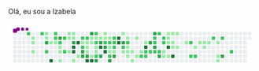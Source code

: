 Olá, eu sou a Izabela


<svg viewBox="-16 -32 880 192" width="880" height="192" xmlns="http://www.w3.org/2000/svg"><style>@keyframes c0{51.54%{fill:var(--c2)}51.56%,to{fill:var(--ce)}}@keyframes c1{1.09%{fill:var(--c1)}1.11%,to{fill:var(--ce)}}@keyframes c2{1.27%{fill:var(--c1)}1.29%,to{fill:var(--ce)}}@keyframes c3{1.64%{fill:var(--c1)}1.66%,to{fill:var(--ce)}}@keyframes c4{51%{fill:var(--c2)}51.02%,to{fill:var(--ce)}}@keyframes c5{7.67%{fill:var(--c1)}7.69%,to{fill:var(--ce)}}@keyframes c6{7.85%{fill:var(--c1)}7.87%,to{fill:var(--ce)}}@keyframes c7{80.06%{fill:var(--c3)}80.08%,to{fill:var(--ce)}}@keyframes c8{50.08%{fill:var(--c2)}50.1%,to{fill:var(--ce)}}@keyframes c9{2.73%{fill:var(--c1)}2.75%,to{fill:var(--ce)}}@keyframes ca{97.06%{fill:var(--c4)}97.08%,to{fill:var(--ce)}}@keyframes cb{48.62%{fill:var(--c2)}48.64%,to{fill:var(--ce)}}@keyframes cc{48.8%{fill:var(--c2)}48.82%,to{fill:var(--ce)}}@keyframes cd{2.92%{fill:var(--c1)}2.94%,to{fill:var(--ce)}}@keyframes ce{79.33%{fill:var(--c3)}79.35%,to{fill:var(--ce)}}@keyframes cf{49.17%{fill:var(--c2)}49.19%,to{fill:var(--ce)}}@keyframes cg{3.28%{fill:var(--c1)}3.3%,to{fill:var(--ce)}}@keyframes ch{3.46%{fill:var(--c1)}3.48%,to{fill:var(--ce)}}@keyframes ci{3.83%{fill:var(--c1)}3.85%,to{fill:var(--ce)}}@keyframes cj{48.07%{fill:var(--c2)}48.09%,to{fill:var(--ce)}}@keyframes ck{47.52%{fill:var(--c2)}47.54%,to{fill:var(--ce)}}@keyframes cl{6.39%{fill:var(--c1)}6.41%,to{fill:var(--ce)}}@keyframes cm{5.84%{fill:var(--c1)}5.86%,to{fill:var(--ce)}}@keyframes cn{5.29%{fill:var(--c1)}5.31%,to{fill:var(--ce)}}@keyframes co{6.21%{fill:var(--c1)}6.23%,to{fill:var(--ce)}}@keyframes cp{6.02%{fill:var(--c1)}6.04%,to{fill:var(--ce)}}@keyframes cq{78.6%{fill:var(--c3)}78.62%,to{fill:var(--ce)}}@keyframes cr{94.87%{fill:var(--c4)}94.89%,to{fill:var(--ce)}}@keyframes cs{94.69%{fill:var(--c4)}94.71%,to{fill:var(--ce)}}@keyframes ct{4.38%{fill:var(--c1)}4.4%,to{fill:var(--ce)}}@keyframes cu{95.24%{fill:var(--c4)}95.26%,to{fill:var(--ce)}}@keyframes cv{4.74%{fill:var(--c1)}4.76%,to{fill:var(--ce)}}@keyframes cw{42.59%{fill:var(--c2)}42.61%,to{fill:var(--ce)}}@keyframes cx{42.4%{fill:var(--c1)}42.42%,to{fill:var(--ce)}}@keyframes cy{46.24%{fill:var(--c2)}46.26%,to{fill:var(--ce)}}@keyframes cz{82.62%{fill:var(--c3)}82.64%,to{fill:var(--ce)}}@keyframes c10{82.07%{fill:var(--c3)}82.09%,to{fill:var(--ce)}}@keyframes c11{42.77%{fill:var(--c2)}42.79%,to{fill:var(--ce)}}@keyframes c12{31.25%{fill:var(--c1)}31.27%,to{fill:var(--ce)}}@keyframes c13{31.43%{fill:var(--c1)}31.45%,to{fill:var(--ce)}}@keyframes c14{32.35%{fill:var(--c1)}32.37%,to{fill:var(--ce)}}@keyframes c15{82.26%{fill:var(--c3)}82.28%,to{fill:var(--ce)}}@keyframes c16{93.77%{fill:var(--c4)}93.79%,to{fill:var(--ce)}}@keyframes c17{77.5%{fill:var(--c3)}77.52%,to{fill:var(--ce)}}@keyframes c18{30.89%{fill:var(--c1)}30.91%,to{fill:var(--ce)}}@keyframes c19{31.07%{fill:var(--c1)}31.09%,to{fill:var(--ce)}}@keyframes c1a{41.12%{fill:var(--c1)}41.14%,to{fill:var(--ce)}}@keyframes c1b{93.59%{fill:var(--c4)}93.61%,to{fill:var(--ce)}}@keyframes c1c{43.32%{fill:var(--c2)}43.34%,to{fill:var(--ce)}}@keyframes c1d{30.7%{fill:var(--c1)}30.72%,to{fill:var(--ce)}}@keyframes c1e{45.51%{fill:var(--c2)}45.53%,to{fill:var(--ce)}}@keyframes c1f{31.8%{fill:var(--c1)}31.82%,to{fill:var(--ce)}}@keyframes c1g{31.98%{fill:var(--c1)}32%,to{fill:var(--ce)}}@keyframes c1h{41.31%{fill:var(--c2)}41.33%,to{fill:var(--ce)}}@keyframes c1i{83.9%{fill:var(--c3)}83.92%,to{fill:var(--ce)}}@keyframes c1j{30.52%{fill:var(--c1)}30.54%,to{fill:var(--ce)}}@keyframes c1k{76.77%{fill:var(--c3)}76.79%,to{fill:var(--ce)}}@keyframes c1l{86.1%{fill:var(--c4)}86.12%,to{fill:var(--ce)}}@keyframes c1m{83.54%{fill:var(--c3)}83.56%,to{fill:var(--ce)}}@keyframes c1n{10.78%{fill:var(--c1)}10.8%,to{fill:var(--ce)}}@keyframes c1o{10.96%{fill:var(--c1)}10.98%,to{fill:var(--ce)}}@keyframes c1p{44.05%{fill:var(--c2)}44.07%,to{fill:var(--ce)}}@keyframes c1q{76.41%{fill:var(--c3)}76.43%,to{fill:var(--ce)}}@keyframes c1r{85.73%{fill:var(--c4)}85.75%,to{fill:var(--ce)}}@keyframes c1s{11.14%{fill:var(--c1)}11.16%,to{fill:var(--ce)}}@keyframes c1t{44.23%{fill:var(--c2)}44.25%,to{fill:var(--ce)}}@keyframes c1u{36.74%{fill:var(--c1)}36.76%,to{fill:var(--ce)}}@keyframes c1v{36.55%{fill:var(--c1)}36.57%,to{fill:var(--ce)}}@keyframes c1w{56.11%{fill:var(--c2)}56.13%,to{fill:var(--ce)}}@keyframes c1x{85.18%{fill:var(--c3)}85.2%,to{fill:var(--ce)}}@keyframes c1y{44.6%{fill:var(--c2)}44.62%,to{fill:var(--ce)}}@keyframes c1z{44.41%{fill:var(--c2)}44.43%,to{fill:var(--ce)}}@keyframes c20{36.92%{fill:var(--c2)}36.94%,to{fill:var(--ce)}}@keyframes c21{36.37%{fill:var(--c1)}36.39%,to{fill:var(--ce)}}@keyframes c22{84.82%{fill:var(--c3)}84.84%,to{fill:var(--ce)}}@keyframes c23{87.19%{fill:var(--c4)}87.21%,to{fill:var(--ce)}}@keyframes c24{87.01%{fill:var(--c4)}87.03%,to{fill:var(--ce)}}@keyframes c25{11.87%{fill:var(--c1)}11.89%,to{fill:var(--ce)}}@keyframes c26{75.49%{fill:var(--c3)}75.51%,to{fill:var(--ce)}}@keyframes c27{58.13%{fill:var(--c2)}58.15%,to{fill:var(--ce)}}@keyframes c28{15.89%{fill:var(--c1)}15.91%,to{fill:var(--ce)}}@keyframes c29{12.24%{fill:var(--c1)}12.26%,to{fill:var(--ce)}}@keyframes c2a{58.49%{fill:var(--c2)}58.51%,to{fill:var(--ce)}}@keyframes c2b{14.43%{fill:var(--c1)}14.45%,to{fill:var(--ce)}}@keyframes c2c{14.25%{fill:var(--c1)}14.27%,to{fill:var(--ce)}}@keyframes c2d{15.53%{fill:var(--c1)}15.55%,to{fill:var(--ce)}}@keyframes c2e{14.07%{fill:var(--c1)}14.09%,to{fill:var(--ce)}}@keyframes c2f{16.63%{fill:var(--c1)}16.65%,to{fill:var(--ce)}}@keyframes c2g{12.6%{fill:var(--c1)}12.62%,to{fill:var(--ce)}}@keyframes c2h{15.16%{fill:var(--c1)}15.18%,to{fill:var(--ce)}}@keyframes c2i{13.7%{fill:var(--c1)}13.72%,to{fill:var(--ce)}}@keyframes c2j{63.24%{fill:var(--c2)}63.26%,to{fill:var(--ce)}}@keyframes c2k{13.15%{fill:var(--c1)}13.17%,to{fill:var(--ce)}}@keyframes c2l{88.66%{fill:var(--c4)}88.68%,to{fill:var(--ce)}}@keyframes c2m{59.59%{fill:var(--c2)}59.61%,to{fill:var(--ce)}}@keyframes c2n{63.06%{fill:var(--c2)}63.08%,to{fill:var(--ce)}}@keyframes c2o{73.3%{fill:var(--c3)}73.32%,to{fill:var(--ce)}}@keyframes c2p{59.77%{fill:var(--c2)}59.79%,to{fill:var(--ce)}}@keyframes c2q{73.85%{fill:var(--c3)}73.87%,to{fill:var(--ce)}}@keyframes c2r{61.6%{fill:var(--c2)}61.62%,to{fill:var(--ce)}}@keyframes c2s{61.78%{fill:var(--c2)}61.8%,to{fill:var(--ce)}}@keyframes c2t{72.93%{fill:var(--c3)}72.95%,to{fill:var(--ce)}}@keyframes c2u{59.95%{fill:var(--c2)}59.97%,to{fill:var(--ce)}}@keyframes c2v{61.23%{fill:var(--c2)}61.25%,to{fill:var(--ce)}}@keyframes c2w{60.14%{fill:var(--c2)}60.16%,to{fill:var(--ce)}}@keyframes c2x{72.38%{fill:var(--c3)}72.4%,to{fill:var(--ce)}}@keyframes c2y{60.87%{fill:var(--c2)}60.89%,to{fill:var(--ce)}}@keyframes c2z{60.68%{fill:var(--c2)}60.7%,to{fill:var(--ce)}}@keyframes c30{18.64%{fill:var(--c1)}18.66%,to{fill:var(--ce)}}@keyframes c31{18.09%{fill:var(--c1)}18.11%,to{fill:var(--ce)}}@keyframes c32{20.65%{fill:var(--c1)}20.67%,to{fill:var(--ce)}}@keyframes c33{20.47%{fill:var(--c1)}20.49%,to{fill:var(--ce)}}@keyframes c34{20.28%{fill:var(--c1)}20.3%,to{fill:var(--ce)}}@keyframes c35{89.57%{fill:var(--c4)}89.59%,to{fill:var(--ce)}}@keyframes c36{18.27%{fill:var(--c1)}18.29%,to{fill:var(--ce)}}@keyframes c37{20.83%{fill:var(--c1)}20.85%,to{fill:var(--ce)}}@keyframes c38{20.1%{fill:var(--c1)}20.12%,to{fill:var(--ce)}}@keyframes c39{19.55%{fill:var(--c1)}19.57%,to{fill:var(--ce)}}@keyframes c3a{90.12%{fill:var(--c4)}90.14%,to{fill:var(--ce)}}@keyframes c3b{21.01%{fill:var(--c1)}21.03%,to{fill:var(--ce)}}@keyframes c3c{19.73%{fill:var(--c1)}19.75%,to{fill:var(--ce)}}@keyframes c3d{21.75%{fill:var(--c1)}21.77%,to{fill:var(--ce)}}@keyframes c3e{66.53%{fill:var(--c2)}66.55%,to{fill:var(--ce)}}@keyframes c3f{65.62%{fill:var(--c2)}65.64%,to{fill:var(--ce)}}@keyframes c3g{22.29%{fill:var(--c1)}22.31%,to{fill:var(--ce)}}@keyframes c3h{65.8%{fill:var(--c2)}65.82%,to{fill:var(--ce)}}@keyframes c3i{25.58%{fill:var(--c1)}25.6%,to{fill:var(--ce)}}@keyframes c3j{22.84%{fill:var(--c1)}22.86%,to{fill:var(--ce)}}@keyframes c3k{22.66%{fill:var(--c1)}22.68%,to{fill:var(--ce)}}@keyframes c3l{23.02%{fill:var(--c1)}23.04%,to{fill:var(--ce)}}@keyframes c3m{67.63%{fill:var(--c2)}67.65%,to{fill:var(--ce)}}@keyframes c3n{23.39%{fill:var(--c1)}23.41%,to{fill:var(--ce)}}@keyframes c3o{23.94%{fill:var(--c1)}23.96%,to{fill:var(--ce)}}@keyframes c3p{24.12%{fill:var(--c1)}24.14%,to{fill:var(--ce)}}@keyframes c3q{68%{fill:var(--c2)}68.02%,to{fill:var(--ce)}}@keyframes c3r{69.46%{fill:var(--c3)}69.48%,to{fill:var(--ce)}}@keyframes c3s{68.91%{fill:var(--c2)}68.93%,to{fill:var(--ce)}}@keyframes u0{1.09%{transform:scale(0,1)}1.11%,1.27%{transform:scale(.02,1)}1.29%,1.64%{transform:scale(.03,1)}1.66%,2.73%{transform:scale(.05,1)}2.75%,2.92%{transform:scale(.06,1)}2.94%,3.28%{transform:scale(.08,1)}3.3%,3.46%{transform:scale(.09,1)}3.48%,3.83%{transform:scale(.11,1)}3.85%,4.38%{transform:scale(.13,1)}4.4%,4.74%{transform:scale(.14,1)}4.76%,5.29%{transform:scale(.16,1)}5.31%,5.84%{transform:scale(.17,1)}5.86%,6.02%{transform:scale(.19,1)}6.04%,6.21%{transform:scale(.2,1)}6.23%,6.39%{transform:scale(.22,1)}6.41%,7.67%{transform:scale(.23,1)}7.69%,7.85%{transform:scale(.25,1)}10.78%,7.87%{transform:scale(.27,1)}10.8%,10.96%{transform:scale(.28,1)}10.98%,11.14%{transform:scale(.3,1)}11.16%,11.87%{transform:scale(.31,1)}11.89%,12.24%{transform:scale(.33,1)}12.26%,12.6%{transform:scale(.34,1)}12.62%,13.15%{transform:scale(.36,1)}13.17%,13.7%{transform:scale(.38,1)}13.72%,14.07%{transform:scale(.39,1)}14.09%,14.25%{transform:scale(.41,1)}14.27%,14.43%{transform:scale(.42,1)}14.45%,15.16%{transform:scale(.44,1)}15.18%,15.53%{transform:scale(.45,1)}15.55%,15.89%{transform:scale(.47,1)}15.91%,16.63%{transform:scale(.48,1)}16.65%,18.09%{transform:scale(.5,1)}18.11%,18.27%{transform:scale(.52,1)}18.29%,18.64%{transform:scale(.53,1)}18.66%,19.55%{transform:scale(.55,1)}19.57%,19.73%{transform:scale(.56,1)}19.75%,20.1%{transform:scale(.58,1)}20.12%,20.28%{transform:scale(.59,1)}20.3%,20.47%{transform:scale(.61,1)}20.49%,20.65%{transform:scale(.63,1)}20.67%,20.83%{transform:scale(.64,1)}20.85%,21.01%{transform:scale(.66,1)}21.03%,21.75%{transform:scale(.67,1)}21.77%,22.29%{transform:scale(.69,1)}22.31%,22.66%{transform:scale(.7,1)}22.68%,22.84%{transform:scale(.72,1)}22.86%,23.02%{transform:scale(.73,1)}23.04%,23.39%{transform:scale(.75,1)}23.41%,23.94%{transform:scale(.77,1)}23.96%,24.12%{transform:scale(.78,1)}24.14%,25.58%{transform:scale(.8,1)}25.6%,30.52%{transform:scale(.81,1)}30.54%,30.7%{transform:scale(.83,1)}30.72%,30.89%{transform:scale(.84,1)}30.91%,31.07%{transform:scale(.86,1)}31.09%,31.25%{transform:scale(.88,1)}31.27%,31.43%{transform:scale(.89,1)}31.45%,31.8%{transform:scale(.91,1)}31.82%,31.98%{transform:scale(.92,1)}32%,32.35%{transform:scale(.94,1)}32.37%,36.37%{transform:scale(.95,1)}36.39%,36.55%{transform:scale(.97,1)}36.57%,36.74%{transform:scale(.98,1)}36.76%,to{transform:scale(1,1)}}@keyframes u1{36.92%{transform:scale(0,1)}36.94%,to{transform:scale(1,1)}}@keyframes u2{41.12%{transform:scale(0,1)}41.14%,to{transform:scale(1,1)}}@keyframes u3{41.31%{transform:scale(0,1)}41.33%,to{transform:scale(1,1)}}@keyframes u4{42.4%{transform:scale(0,1)}42.42%,to{transform:scale(1,1)}}@keyframes u5{42.59%{transform:scale(0,1)}42.61%,42.77%{transform:scale(.03,1)}42.79%,43.32%{transform:scale(.05,1)}43.34%,44.05%{transform:scale(.08,1)}44.07%,44.23%{transform:scale(.11,1)}44.25%,44.41%{transform:scale(.14,1)}44.43%,44.6%{transform:scale(.16,1)}44.62%,45.51%{transform:scale(.19,1)}45.53%,46.24%{transform:scale(.22,1)}46.26%,47.52%{transform:scale(.24,1)}47.54%,48.07%{transform:scale(.27,1)}48.09%,48.62%{transform:scale(.3,1)}48.64%,48.8%{transform:scale(.32,1)}48.82%,49.17%{transform:scale(.35,1)}49.19%,50.08%{transform:scale(.38,1)}50.1%,51%{transform:scale(.41,1)}51.02%,51.54%{transform:scale(.43,1)}51.56%,56.11%{transform:scale(.46,1)}56.13%,58.13%{transform:scale(.49,1)}58.15%,58.49%{transform:scale(.51,1)}58.51%,59.59%{transform:scale(.54,1)}59.61%,59.77%{transform:scale(.57,1)}59.79%,59.95%{transform:scale(.59,1)}59.97%,60.14%{transform:scale(.62,1)}60.16%,60.68%{transform:scale(.65,1)}60.7%,60.87%{transform:scale(.68,1)}60.89%,61.23%{transform:scale(.7,1)}61.25%,61.6%{transform:scale(.73,1)}61.62%,61.78%{transform:scale(.76,1)}61.8%,63.06%{transform:scale(.78,1)}63.08%,63.24%{transform:scale(.81,1)}63.26%,65.62%{transform:scale(.84,1)}65.64%,65.8%{transform:scale(.86,1)}65.82%,66.53%{transform:scale(.89,1)}66.55%,67.63%{transform:scale(.92,1)}67.65%,68%{transform:scale(.95,1)}68.02%,68.91%{transform:scale(.97,1)}68.93%,to{transform:scale(1,1)}}@keyframes u6{69.46%{transform:scale(0,1)}69.48%,72.38%{transform:scale(.05,1)}72.4%,72.93%{transform:scale(.11,1)}72.95%,73.3%{transform:scale(.16,1)}73.32%,73.85%{transform:scale(.21,1)}73.87%,75.49%{transform:scale(.26,1)}75.51%,76.41%{transform:scale(.32,1)}76.43%,76.77%{transform:scale(.37,1)}76.79%,77.5%{transform:scale(.42,1)}77.52%,78.6%{transform:scale(.47,1)}78.62%,79.33%{transform:scale(.53,1)}79.35%,80.06%{transform:scale(.58,1)}80.08%,82.07%{transform:scale(.63,1)}82.09%,82.26%{transform:scale(.68,1)}82.28%,82.62%{transform:scale(.74,1)}82.64%,83.54%{transform:scale(.79,1)}83.56%,83.9%{transform:scale(.84,1)}83.92%,84.82%{transform:scale(.89,1)}84.84%,85.18%{transform:scale(.95,1)}85.2%,to{transform:scale(1,1)}}@keyframes u7{85.73%{transform:scale(0,1)}85.75%,86.1%{transform:scale(.08,1)}86.12%,87.01%{transform:scale(.15,1)}87.03%,87.19%{transform:scale(.23,1)}87.21%,88.66%{transform:scale(.31,1)}88.68%,89.57%{transform:scale(.38,1)}89.59%,90.12%{transform:scale(.46,1)}90.14%,93.59%{transform:scale(.54,1)}93.61%,93.77%{transform:scale(.62,1)}93.79%,94.69%{transform:scale(.69,1)}94.71%,94.87%{transform:scale(.77,1)}94.89%,95.24%{transform:scale(.85,1)}95.26%,97.06%{transform:scale(.92,1)}97.08%,to{transform:scale(1,1)}}@keyframes s0{0%,99.82%{transform:translate(0,-16px)}.18%{transform:translate(0,0)}.55%{transform:translate(32px,0)}.73%{transform:translate(32px,16px)}1.1%{transform:translate(64px,16px)}1.65%{transform:translate(64px,64px)}2.01%,50.27%{transform:translate(96px,64px)}2.19%{transform:translate(96px,48px)}2.56%{transform:translate(128px,48px)}2.74%,96.34%{transform:translate(128px,32px)}2.93%,48.99%{transform:translate(144px,32px)}3.11%{transform:translate(144px,48px)}3.29%,49.36%{transform:translate(160px,48px)}3.84%{transform:translate(160px,96px)}4.57%{transform:translate(224px,96px)}4.75%,46.8%{transform:translate(224px,80px)}47.17%,5.12%,81.54%{transform:translate(192px,80px)}5.85%,78.98%{transform:translate(192px,16px)}6.03%{transform:translate(208px,16px)}6.22%,78.24%{transform:translate(208px,0)}6.4%{transform:translate(192px,0)}6.58%{transform:translate(192px,-16px)}7.5%{transform:translate(112px,-16px)}7.86%,79.89%{transform:translate(112px,16px)}8.04%{transform:translate(128px,16px)}8.41%{transform:translate(128px,-16px)}10.6%{transform:translate(320px,-16px)}10.97%,33.64%{transform:translate(320px,16px)}11.15%,39.67%{transform:translate(336px,16px)}11.33%,39.49%{transform:translate(336px,0)}12.07%,38.76%{transform:translate(400px,0)}12.25%,38.57%{transform:translate(400px,16px)}12.98%,88.3%{transform:translate(464px,16px)}13.16%{transform:translate(464px,32px)}13.35%,59.05%{transform:translate(448px,32px)}13.71%,59.41%,63.44%{transform:translate(448px,64px)}14.26%,15.72%{transform:translate(400px,64px)}14.44%,58.32%{transform:translate(400px,48px)}14.81%{transform:translate(432px,48px)}15.17%{transform:translate(432px,80px)}15.54%{transform:translate(400px,80px)}15.9%{transform:translate(384px,64px)}16.09%{transform:translate(384px,80px)}16.45%{transform:translate(416px,80px)}16.64%{transform:translate(416px,96px)}17.92%{transform:translate(528px,96px)}18.1%,18.83%{transform:translate(528px,80px)}18.28%,19.01%{transform:translate(544px,80px)}18.46%,19.2%{transform:translate(544px,64px)}18.65%,60.33%{transform:translate(528px,64px)}19.38%{transform:translate(560px,64px)}19.56%,89.76%{transform:translate(560px,48px)}19.74%{transform:translate(576px,48px)}19.93%{transform:translate(576px,32px)}20.29%{transform:translate(544px,32px)}20.66%{transform:translate(544px,0)}21.39%{transform:translate(608px,0)}21.94%{transform:translate(608px,48px)}22.67%{transform:translate(672px,48px)}22.85%{transform:translate(672px,32px)}23.4%{transform:translate(720px,32px)}24.13%{transform:translate(720px,96px)}24.31%{transform:translate(704px,96px)}25.05%{transform:translate(704px,32px)}25.59%{transform:translate(656px,32px)}26.14%{transform:translate(656px,-16px)}30.16%{transform:translate(304px,-16px)}30.53%{transform:translate(304px,16px)}30.9%,33.09%,40.4%{transform:translate(272px,16px)}31.08%,32.91%{transform:translate(272px,32px)}31.26%,32.72%,42.23%{transform:translate(256px,32px)}31.44%{transform:translate(256px,48px)}31.81%{transform:translate(288px,48px)}31.99%,41.5%{transform:translate(288px,64px)}32.36%,41.86%,82.45%,94.15%{transform:translate(256px,64px)}33.82%,43.69%{transform:translate(320px,0)}34.92%{transform:translate(416px,0)}35.65%,37.84%{transform:translate(416px,64px)}36.56%,85.56%{transform:translate(336px,64px)}36.75%{transform:translate(336px,48px)}36.93%{transform:translate(352px,48px)}37.11%{transform:translate(352px,64px)}38.39%{transform:translate(416px,16px)}41.13%,93.42%{transform:translate(272px,80px)}41.32%,84.1%{transform:translate(288px,80px)}42.41%,46.07%{transform:translate(240px,32px)}42.6%{transform:translate(240px,16px)}43.14%,45.34%{transform:translate(288px,16px)}43.33%{transform:translate(288px,0)}44.06%,76.6%{transform:translate(320px,32px)}44.42%{transform:translate(352px,32px)}44.61%{transform:translate(352px,16px)}45.52%{transform:translate(288px,32px)}46.25%{transform:translate(240px,48px)}46.44%,95.06%{transform:translate(224px,48px)}47.35%{transform:translate(192px,64px)}47.53%{transform:translate(176px,64px)}48.26%{transform:translate(176px,0)}48.63%{transform:translate(144px,0)}49.18%{transform:translate(160px,32px)}49.91%{transform:translate(112px,48px)}50.09%{transform:translate(112px,64px)}51.01%{transform:translate(96px,0)}51.55%{transform:translate(48px,0)}51.74%{transform:translate(48px,-16px)}55.03%{transform:translate(336px,-16px)}56.12%{transform:translate(336px,80px)}56.31%{transform:translate(320px,80px)}56.67%{transform:translate(320px,112px)}57.4%{transform:translate(384px,112px)}58.14%,75.69%{transform:translate(384px,48px)}58.5%{transform:translate(400px,32px)}61.06%{transform:translate(528px,0)}61.24%{transform:translate(512px,0)}61.43%{transform:translate(512px,16px)}61.61%,73.67%{transform:translate(496px,16px)}61.79%,73.13%{transform:translate(496px,32px)}61.97%{transform:translate(512px,32px)}62.34%,72.21%{transform:translate(512px,64px)}62.89%{transform:translate(464px,64px)}63.07%{transform:translate(464px,80px)}63.25%{transform:translate(448px,80px)}65.45%{transform:translate(624px,64px)}65.63%{transform:translate(624px,80px)}65.81%{transform:translate(640px,80px)}66.36%{transform:translate(640px,32px)}66.54%{transform:translate(624px,32px)}66.73%{transform:translate(624px,16px)}68.37%{transform:translate(768px,16px)}68.92%{transform:translate(768px,64px)}69.29%{transform:translate(736px,64px)}69.47%{transform:translate(736px,80px)}69.65%{transform:translate(720px,80px)}69.84%{transform:translate(720px,64px)}72.39%{transform:translate(512px,80px)}72.58%{transform:translate(496px,80px)}73.31%{transform:translate(480px,32px)}73.49%{transform:translate(480px,16px)}73.86%{transform:translate(496px,0)}75.14%{transform:translate(384px,0)}76.42%,85.92%{transform:translate(320px,48px)}76.78%,86.29%{transform:translate(304px,32px)}77.15%{transform:translate(304px,0)}78.61%{transform:translate(208px,32px)}78.79%,80.99%{transform:translate(192px,32px)}80.07%{transform:translate(112px,32px)}82.27%{transform:translate(256px,80px)}82.63%{transform:translate(240px,64px)}82.82%{transform:translate(240px,80px)}83.55%{transform:translate(304px,80px)}83.73%{transform:translate(304px,96px)}83.91%{transform:translate(288px,96px)}84.83%{transform:translate(352px,80px)}85.01%{transform:translate(352px,96px)}85.19%{transform:translate(336px,96px)}85.74%{transform:translate(320px,64px)}86.11%{transform:translate(304px,48px)}87.02%{transform:translate(368px,32px)}87.2%{transform:translate(368px,16px)}88.67%{transform:translate(464px,48px)}90.13%{transform:translate(560px,80px)}93.6%{transform:translate(272px,96px)}93.78%{transform:translate(256px,96px)}94.7%{transform:translate(208px,64px)}94.88%{transform:translate(208px,48px)}95.25%{transform:translate(224px,32px)}97.07%{transform:translate(128px,96px)}97.26%{transform:translate(112px,96px)}98.35%{transform:translate(112px,0)}98.72%{transform:translate(80px,0)}98.9%{transform:translate(80px,-16px)}}@keyframes s1{0%,99.82%{transform:translate(16px,-16px)}.18%{transform:translate(0,-16px)}.37%{transform:translate(0,0)}.73%{transform:translate(32px,0)}.91%{transform:translate(32px,16px)}1.28%{transform:translate(64px,16px)}1.83%{transform:translate(64px,64px)}2.19%,50.46%{transform:translate(96px,64px)}2.38%{transform:translate(96px,48px)}2.74%{transform:translate(128px,48px)}2.93%,96.53%{transform:translate(128px,32px)}3.11%,49.18%{transform:translate(144px,32px)}3.29%{transform:translate(144px,48px)}3.47%,49.54%{transform:translate(160px,48px)}4.02%{transform:translate(160px,96px)}4.75%{transform:translate(224px,96px)}4.94%,46.98%{transform:translate(224px,80px)}47.35%,5.3%,81.72%{transform:translate(192px,80px)}6.03%,79.16%{transform:translate(192px,16px)}6.22%{transform:translate(208px,16px)}6.4%,78.43%{transform:translate(208px,0)}6.58%{transform:translate(192px,0)}6.76%{transform:translate(192px,-16px)}7.68%{transform:translate(112px,-16px)}8.04%,80.07%{transform:translate(112px,16px)}8.23%{transform:translate(128px,16px)}8.59%{transform:translate(128px,-16px)}10.79%{transform:translate(320px,-16px)}11.15%,33.82%{transform:translate(320px,16px)}11.33%,39.85%{transform:translate(336px,16px)}11.52%,39.67%{transform:translate(336px,0)}12.25%,38.94%{transform:translate(400px,0)}12.43%,38.76%{transform:translate(400px,16px)}13.16%,88.48%{transform:translate(464px,16px)}13.35%{transform:translate(464px,32px)}13.53%,59.23%{transform:translate(448px,32px)}13.89%,59.6%,63.62%{transform:translate(448px,64px)}14.44%,15.9%{transform:translate(400px,64px)}14.63%,58.5%{transform:translate(400px,48px)}14.99%{transform:translate(432px,48px)}15.36%{transform:translate(432px,80px)}15.72%{transform:translate(400px,80px)}16.09%{transform:translate(384px,64px)}16.27%{transform:translate(384px,80px)}16.64%{transform:translate(416px,80px)}16.82%{transform:translate(416px,96px)}18.1%{transform:translate(528px,96px)}18.28%,19.01%{transform:translate(528px,80px)}18.46%,19.2%{transform:translate(544px,80px)}18.65%,19.38%{transform:translate(544px,64px)}18.83%,60.51%{transform:translate(528px,64px)}19.56%{transform:translate(560px,64px)}19.74%,89.95%{transform:translate(560px,48px)}19.93%{transform:translate(576px,48px)}20.11%{transform:translate(576px,32px)}20.48%{transform:translate(544px,32px)}20.84%{transform:translate(544px,0)}21.57%{transform:translate(608px,0)}22.12%{transform:translate(608px,48px)}22.85%{transform:translate(672px,48px)}23.03%{transform:translate(672px,32px)}23.58%{transform:translate(720px,32px)}24.31%{transform:translate(720px,96px)}24.5%{transform:translate(704px,96px)}25.23%{transform:translate(704px,32px)}25.78%{transform:translate(656px,32px)}26.33%{transform:translate(656px,-16px)}30.35%{transform:translate(304px,-16px)}30.71%{transform:translate(304px,16px)}31.08%,33.27%,40.59%{transform:translate(272px,16px)}31.26%,33.09%{transform:translate(272px,32px)}31.44%,32.91%,42.41%{transform:translate(256px,32px)}31.63%{transform:translate(256px,48px)}31.99%{transform:translate(288px,48px)}32.18%,41.68%{transform:translate(288px,64px)}32.54%,42.05%,82.63%,94.33%{transform:translate(256px,64px)}34%,43.88%{transform:translate(320px,0)}35.1%{transform:translate(416px,0)}35.83%,38.03%{transform:translate(416px,64px)}36.75%,85.74%{transform:translate(336px,64px)}36.93%{transform:translate(336px,48px)}37.11%{transform:translate(352px,48px)}37.29%{transform:translate(352px,64px)}38.57%{transform:translate(416px,16px)}41.32%,93.6%{transform:translate(272px,80px)}41.5%,84.28%{transform:translate(288px,80px)}42.6%,46.25%{transform:translate(240px,32px)}42.78%{transform:translate(240px,16px)}43.33%,45.52%{transform:translate(288px,16px)}43.51%{transform:translate(288px,0)}44.24%,76.78%{transform:translate(320px,32px)}44.61%{transform:translate(352px,32px)}44.79%{transform:translate(352px,16px)}45.7%{transform:translate(288px,32px)}46.44%{transform:translate(240px,48px)}46.62%,95.25%{transform:translate(224px,48px)}47.53%{transform:translate(192px,64px)}47.71%{transform:translate(176px,64px)}48.45%{transform:translate(176px,0)}48.81%{transform:translate(144px,0)}49.36%{transform:translate(160px,32px)}50.09%{transform:translate(112px,48px)}50.27%{transform:translate(112px,64px)}51.19%{transform:translate(96px,0)}51.74%{transform:translate(48px,0)}51.92%{transform:translate(48px,-16px)}55.21%{transform:translate(336px,-16px)}56.31%{transform:translate(336px,80px)}56.49%{transform:translate(320px,80px)}56.86%{transform:translate(320px,112px)}57.59%{transform:translate(384px,112px)}58.32%,75.87%{transform:translate(384px,48px)}58.68%{transform:translate(400px,32px)}61.24%{transform:translate(528px,0)}61.43%{transform:translate(512px,0)}61.61%{transform:translate(512px,16px)}61.79%,73.86%{transform:translate(496px,16px)}61.97%,73.31%{transform:translate(496px,32px)}62.16%{transform:translate(512px,32px)}62.52%,72.39%{transform:translate(512px,64px)}63.07%{transform:translate(464px,64px)}63.25%{transform:translate(464px,80px)}63.44%{transform:translate(448px,80px)}65.63%{transform:translate(624px,64px)}65.81%{transform:translate(624px,80px)}66%{transform:translate(640px,80px)}66.54%{transform:translate(640px,32px)}66.73%{transform:translate(624px,32px)}66.91%{transform:translate(624px,16px)}68.56%{transform:translate(768px,16px)}69.1%{transform:translate(768px,64px)}69.47%{transform:translate(736px,64px)}69.65%{transform:translate(736px,80px)}69.84%{transform:translate(720px,80px)}70.02%{transform:translate(720px,64px)}72.58%{transform:translate(512px,80px)}72.76%{transform:translate(496px,80px)}73.49%{transform:translate(480px,32px)}73.67%{transform:translate(480px,16px)}74.04%{transform:translate(496px,0)}75.32%{transform:translate(384px,0)}76.6%,86.11%{transform:translate(320px,48px)}76.97%,86.47%{transform:translate(304px,32px)}77.33%{transform:translate(304px,0)}78.79%{transform:translate(208px,32px)}78.98%,81.17%{transform:translate(192px,32px)}80.26%{transform:translate(112px,32px)}82.45%{transform:translate(256px,80px)}82.82%{transform:translate(240px,64px)}83%{transform:translate(240px,80px)}83.73%{transform:translate(304px,80px)}83.91%{transform:translate(304px,96px)}84.1%{transform:translate(288px,96px)}85.01%{transform:translate(352px,80px)}85.19%{transform:translate(352px,96px)}85.37%{transform:translate(336px,96px)}85.92%{transform:translate(320px,64px)}86.29%{transform:translate(304px,48px)}87.2%{transform:translate(368px,32px)}87.39%{transform:translate(368px,16px)}88.85%{transform:translate(464px,48px)}90.31%{transform:translate(560px,80px)}93.78%{transform:translate(272px,96px)}93.97%{transform:translate(256px,96px)}94.88%{transform:translate(208px,64px)}95.06%{transform:translate(208px,48px)}95.43%{transform:translate(224px,32px)}97.26%{transform:translate(128px,96px)}97.44%{transform:translate(112px,96px)}98.54%{transform:translate(112px,0)}98.9%{transform:translate(80px,0)}99.09%{transform:translate(80px,-16px)}}@keyframes s2{0%,99.82%{transform:translate(32px,-16px)}.37%{transform:translate(0,-16px)}.55%{transform:translate(0,0)}.91%{transform:translate(32px,0)}1.1%{transform:translate(32px,16px)}1.46%{transform:translate(64px,16px)}2.01%{transform:translate(64px,64px)}2.38%,50.64%{transform:translate(96px,64px)}2.56%{transform:translate(96px,48px)}2.93%{transform:translate(128px,48px)}3.11%,96.71%{transform:translate(128px,32px)}3.29%,49.36%{transform:translate(144px,32px)}3.47%{transform:translate(144px,48px)}3.66%,49.73%{transform:translate(160px,48px)}4.2%{transform:translate(160px,96px)}4.94%{transform:translate(224px,96px)}47.17%,5.12%{transform:translate(224px,80px)}47.53%,5.48%,81.9%{transform:translate(192px,80px)}6.22%,79.34%{transform:translate(192px,16px)}6.4%{transform:translate(208px,16px)}6.58%,78.61%{transform:translate(208px,0)}6.76%{transform:translate(192px,0)}6.95%{transform:translate(192px,-16px)}7.86%{transform:translate(112px,-16px)}8.23%,80.26%{transform:translate(112px,16px)}8.41%{transform:translate(128px,16px)}8.78%{transform:translate(128px,-16px)}10.97%{transform:translate(320px,-16px)}11.33%,34%{transform:translate(320px,16px)}11.52%,40.04%{transform:translate(336px,16px)}11.7%,39.85%{transform:translate(336px,0)}12.43%,39.12%{transform:translate(400px,0)}12.61%,38.94%{transform:translate(400px,16px)}13.35%,88.67%{transform:translate(464px,16px)}13.53%{transform:translate(464px,32px)}13.71%,59.41%{transform:translate(448px,32px)}14.08%,59.78%,63.8%{transform:translate(448px,64px)}14.63%,16.09%{transform:translate(400px,64px)}14.81%,58.68%{transform:translate(400px,48px)}15.17%{transform:translate(432px,48px)}15.54%{transform:translate(432px,80px)}15.9%{transform:translate(400px,80px)}16.27%{transform:translate(384px,64px)}16.45%{transform:translate(384px,80px)}16.82%{transform:translate(416px,80px)}17%{transform:translate(416px,96px)}18.28%{transform:translate(528px,96px)}18.46%,19.2%{transform:translate(528px,80px)}18.65%,19.38%{transform:translate(544px,80px)}18.83%,19.56%{transform:translate(544px,64px)}19.01%,60.69%{transform:translate(528px,64px)}19.74%{transform:translate(560px,64px)}19.93%,90.13%{transform:translate(560px,48px)}20.11%{transform:translate(576px,48px)}20.29%{transform:translate(576px,32px)}20.66%{transform:translate(544px,32px)}21.02%{transform:translate(544px,0)}21.76%{transform:translate(608px,0)}22.3%{transform:translate(608px,48px)}23.03%{transform:translate(672px,48px)}23.22%{transform:translate(672px,32px)}23.77%{transform:translate(720px,32px)}24.5%{transform:translate(720px,96px)}24.68%{transform:translate(704px,96px)}25.41%{transform:translate(704px,32px)}25.96%{transform:translate(656px,32px)}26.51%{transform:translate(656px,-16px)}30.53%{transform:translate(304px,-16px)}30.9%{transform:translate(304px,16px)}31.26%,33.46%,40.77%{transform:translate(272px,16px)}31.44%,33.27%{transform:translate(272px,32px)}31.63%,33.09%,42.6%{transform:translate(256px,32px)}31.81%{transform:translate(256px,48px)}32.18%{transform:translate(288px,48px)}32.36%,41.86%{transform:translate(288px,64px)}32.72%,42.23%,82.82%,94.52%{transform:translate(256px,64px)}34.19%,44.06%{transform:translate(320px,0)}35.28%{transform:translate(416px,0)}36.01%,38.21%{transform:translate(416px,64px)}36.93%,85.92%{transform:translate(336px,64px)}37.11%{transform:translate(336px,48px)}37.29%{transform:translate(352px,48px)}37.48%{transform:translate(352px,64px)}38.76%{transform:translate(416px,16px)}41.5%,93.78%{transform:translate(272px,80px)}41.68%,84.46%{transform:translate(288px,80px)}42.78%,46.44%{transform:translate(240px,32px)}42.96%{transform:translate(240px,16px)}43.51%,45.7%{transform:translate(288px,16px)}43.69%{transform:translate(288px,0)}44.42%,76.97%{transform:translate(320px,32px)}44.79%{transform:translate(352px,32px)}44.97%{transform:translate(352px,16px)}45.89%{transform:translate(288px,32px)}46.62%{transform:translate(240px,48px)}46.8%,95.43%{transform:translate(224px,48px)}47.71%{transform:translate(192px,64px)}47.9%{transform:translate(176px,64px)}48.63%{transform:translate(176px,0)}48.99%{transform:translate(144px,0)}49.54%{transform:translate(160px,32px)}50.27%{transform:translate(112px,48px)}50.46%{transform:translate(112px,64px)}51.37%{transform:translate(96px,0)}51.92%{transform:translate(48px,0)}52.1%{transform:translate(48px,-16px)}55.39%{transform:translate(336px,-16px)}56.49%{transform:translate(336px,80px)}56.67%{transform:translate(320px,80px)}57.04%{transform:translate(320px,112px)}57.77%{transform:translate(384px,112px)}58.5%,76.05%{transform:translate(384px,48px)}58.87%{transform:translate(400px,32px)}61.43%{transform:translate(528px,0)}61.61%{transform:translate(512px,0)}61.79%{transform:translate(512px,16px)}61.97%,74.04%{transform:translate(496px,16px)}62.16%,73.49%{transform:translate(496px,32px)}62.34%{transform:translate(512px,32px)}62.71%,72.58%{transform:translate(512px,64px)}63.25%{transform:translate(464px,64px)}63.44%{transform:translate(464px,80px)}63.62%{transform:translate(448px,80px)}65.81%{transform:translate(624px,64px)}66%{transform:translate(624px,80px)}66.18%{transform:translate(640px,80px)}66.73%{transform:translate(640px,32px)}66.91%{transform:translate(624px,32px)}67.09%{transform:translate(624px,16px)}68.74%{transform:translate(768px,16px)}69.29%{transform:translate(768px,64px)}69.65%{transform:translate(736px,64px)}69.84%{transform:translate(736px,80px)}70.02%{transform:translate(720px,80px)}70.2%{transform:translate(720px,64px)}72.76%{transform:translate(512px,80px)}72.94%{transform:translate(496px,80px)}73.67%{transform:translate(480px,32px)}73.86%{transform:translate(480px,16px)}74.22%{transform:translate(496px,0)}75.5%{transform:translate(384px,0)}76.78%,86.29%{transform:translate(320px,48px)}77.15%,86.65%{transform:translate(304px,32px)}77.51%{transform:translate(304px,0)}78.98%{transform:translate(208px,32px)}79.16%,81.35%{transform:translate(192px,32px)}80.44%{transform:translate(112px,32px)}82.63%{transform:translate(256px,80px)}83%{transform:translate(240px,64px)}83.18%{transform:translate(240px,80px)}83.91%{transform:translate(304px,80px)}84.1%{transform:translate(304px,96px)}84.28%{transform:translate(288px,96px)}85.19%{transform:translate(352px,80px)}85.37%{transform:translate(352px,96px)}85.56%{transform:translate(336px,96px)}86.11%{transform:translate(320px,64px)}86.47%{transform:translate(304px,48px)}87.39%{transform:translate(368px,32px)}87.57%{transform:translate(368px,16px)}89.03%{transform:translate(464px,48px)}90.49%{transform:translate(560px,80px)}93.97%{transform:translate(272px,96px)}94.15%{transform:translate(256px,96px)}95.06%{transform:translate(208px,64px)}95.25%{transform:translate(208px,48px)}95.61%{transform:translate(224px,32px)}97.44%{transform:translate(128px,96px)}97.62%{transform:translate(112px,96px)}98.72%{transform:translate(112px,0)}99.09%{transform:translate(80px,0)}99.27%{transform:translate(80px,-16px)}}@keyframes s3{0%,52.29%,99.82%{transform:translate(48px,-16px)}.55%{transform:translate(0,-16px)}.73%{transform:translate(0,0)}1.1%{transform:translate(32px,0)}1.28%{transform:translate(32px,16px)}1.65%{transform:translate(64px,16px)}2.19%{transform:translate(64px,64px)}2.56%,50.82%{transform:translate(96px,64px)}2.74%{transform:translate(96px,48px)}3.11%{transform:translate(128px,48px)}3.29%,96.89%{transform:translate(128px,32px)}3.47%,49.54%{transform:translate(144px,32px)}3.66%{transform:translate(144px,48px)}3.84%,49.91%{transform:translate(160px,48px)}4.39%{transform:translate(160px,96px)}5.12%{transform:translate(224px,96px)}47.35%,5.3%{transform:translate(224px,80px)}47.71%,5.67%,82.08%{transform:translate(192px,80px)}6.4%,79.52%{transform:translate(192px,16px)}6.58%{transform:translate(208px,16px)}6.76%,78.79%{transform:translate(208px,0)}6.95%{transform:translate(192px,0)}7.13%{transform:translate(192px,-16px)}8.04%{transform:translate(112px,-16px)}8.41%,80.44%{transform:translate(112px,16px)}8.59%{transform:translate(128px,16px)}8.96%{transform:translate(128px,-16px)}11.15%{transform:translate(320px,-16px)}11.52%,34.19%{transform:translate(320px,16px)}11.7%,40.22%{transform:translate(336px,16px)}11.88%,40.04%{transform:translate(336px,0)}12.61%,39.31%{transform:translate(400px,0)}12.8%,39.12%{transform:translate(400px,16px)}13.53%,88.85%{transform:translate(464px,16px)}13.71%{transform:translate(464px,32px)}13.89%,59.6%{transform:translate(448px,32px)}14.26%,59.96%,63.99%{transform:translate(448px,64px)}14.81%,16.27%{transform:translate(400px,64px)}14.99%,58.87%{transform:translate(400px,48px)}15.36%{transform:translate(432px,48px)}15.72%{transform:translate(432px,80px)}16.09%{transform:translate(400px,80px)}16.45%{transform:translate(384px,64px)}16.64%{transform:translate(384px,80px)}17%{transform:translate(416px,80px)}17.18%{transform:translate(416px,96px)}18.46%{transform:translate(528px,96px)}18.65%,19.38%{transform:translate(528px,80px)}18.83%,19.56%{transform:translate(544px,80px)}19.01%,19.74%{transform:translate(544px,64px)}19.2%,60.88%{transform:translate(528px,64px)}19.93%{transform:translate(560px,64px)}20.11%,90.31%{transform:translate(560px,48px)}20.29%{transform:translate(576px,48px)}20.48%{transform:translate(576px,32px)}20.84%{transform:translate(544px,32px)}21.21%{transform:translate(544px,0)}21.94%{transform:translate(608px,0)}22.49%{transform:translate(608px,48px)}23.22%{transform:translate(672px,48px)}23.4%{transform:translate(672px,32px)}23.95%{transform:translate(720px,32px)}24.68%{transform:translate(720px,96px)}24.86%{transform:translate(704px,96px)}25.59%{transform:translate(704px,32px)}26.14%{transform:translate(656px,32px)}26.69%{transform:translate(656px,-16px)}30.71%{transform:translate(304px,-16px)}31.08%{transform:translate(304px,16px)}31.44%,33.64%,40.95%{transform:translate(272px,16px)}31.63%,33.46%{transform:translate(272px,32px)}31.81%,33.27%,42.78%{transform:translate(256px,32px)}31.99%{transform:translate(256px,48px)}32.36%{transform:translate(288px,48px)}32.54%,42.05%{transform:translate(288px,64px)}32.91%,42.41%,83%,94.7%{transform:translate(256px,64px)}34.37%,44.24%{transform:translate(320px,0)}35.47%{transform:translate(416px,0)}36.2%,38.39%{transform:translate(416px,64px)}37.11%,86.11%{transform:translate(336px,64px)}37.29%{transform:translate(336px,48px)}37.48%{transform:translate(352px,48px)}37.66%{transform:translate(352px,64px)}38.94%{transform:translate(416px,16px)}41.68%,93.97%{transform:translate(272px,80px)}41.86%,84.64%{transform:translate(288px,80px)}42.96%,46.62%{transform:translate(240px,32px)}43.14%{transform:translate(240px,16px)}43.69%,45.89%{transform:translate(288px,16px)}43.88%{transform:translate(288px,0)}44.61%,77.15%{transform:translate(320px,32px)}44.97%{transform:translate(352px,32px)}45.16%{transform:translate(352px,16px)}46.07%{transform:translate(288px,32px)}46.8%{transform:translate(240px,48px)}46.98%,95.61%{transform:translate(224px,48px)}47.9%{transform:translate(192px,64px)}48.08%{transform:translate(176px,64px)}48.81%{transform:translate(176px,0)}49.18%{transform:translate(144px,0)}49.73%{transform:translate(160px,32px)}50.46%{transform:translate(112px,48px)}50.64%{transform:translate(112px,64px)}51.55%{transform:translate(96px,0)}52.1%{transform:translate(48px,0)}55.58%{transform:translate(336px,-16px)}56.67%{transform:translate(336px,80px)}56.86%{transform:translate(320px,80px)}57.22%{transform:translate(320px,112px)}57.95%{transform:translate(384px,112px)}58.68%,76.23%{transform:translate(384px,48px)}59.05%{transform:translate(400px,32px)}61.61%{transform:translate(528px,0)}61.79%{transform:translate(512px,0)}61.97%{transform:translate(512px,16px)}62.16%,74.22%{transform:translate(496px,16px)}62.34%,73.67%{transform:translate(496px,32px)}62.52%{transform:translate(512px,32px)}62.89%,72.76%{transform:translate(512px,64px)}63.44%{transform:translate(464px,64px)}63.62%{transform:translate(464px,80px)}63.8%{transform:translate(448px,80px)}66%{transform:translate(624px,64px)}66.18%{transform:translate(624px,80px)}66.36%{transform:translate(640px,80px)}66.91%{transform:translate(640px,32px)}67.09%{transform:translate(624px,32px)}67.28%{transform:translate(624px,16px)}68.92%{transform:translate(768px,16px)}69.47%{transform:translate(768px,64px)}69.84%{transform:translate(736px,64px)}70.02%{transform:translate(736px,80px)}70.2%{transform:translate(720px,80px)}70.38%{transform:translate(720px,64px)}72.94%{transform:translate(512px,80px)}73.13%{transform:translate(496px,80px)}73.86%{transform:translate(480px,32px)}74.04%{transform:translate(480px,16px)}74.41%{transform:translate(496px,0)}75.69%{transform:translate(384px,0)}76.97%,86.47%{transform:translate(320px,48px)}77.33%,86.84%{transform:translate(304px,32px)}77.7%{transform:translate(304px,0)}79.16%{transform:translate(208px,32px)}79.34%,81.54%{transform:translate(192px,32px)}80.62%{transform:translate(112px,32px)}82.82%{transform:translate(256px,80px)}83.18%{transform:translate(240px,64px)}83.36%{transform:translate(240px,80px)}84.1%{transform:translate(304px,80px)}84.28%{transform:translate(304px,96px)}84.46%{transform:translate(288px,96px)}85.37%{transform:translate(352px,80px)}85.56%{transform:translate(352px,96px)}85.74%{transform:translate(336px,96px)}86.29%{transform:translate(320px,64px)}86.65%{transform:translate(304px,48px)}87.57%{transform:translate(368px,32px)}87.75%{transform:translate(368px,16px)}89.21%{transform:translate(464px,48px)}90.68%{transform:translate(560px,80px)}94.15%{transform:translate(272px,96px)}94.33%{transform:translate(256px,96px)}95.25%{transform:translate(208px,64px)}95.43%{transform:translate(208px,48px)}95.8%{transform:translate(224px,32px)}97.62%{transform:translate(128px,96px)}97.81%{transform:translate(112px,96px)}98.9%{transform:translate(112px,0)}99.27%{transform:translate(80px,0)}99.45%{transform:translate(80px,-16px)}}:root{--cb:#1b1f230a;--cs:purple;--ce:#ebedf0;--c0:#ebedf0;--c1:#9be9a8;--c2:#40c463;--c3:#30a14e;--c4:#216e39}@media (prefers-color-scheme:dark){:root{--cb:#1b1f230a;--cs:purple;--ce:#161b22;--c1:#01311f;--c2:#034525;--c3:#0f6d31;--c4:#00c647}}.c{shape-rendering:geometricPrecision;rx:2;ry:2;fill:var(--ce);stroke-width:1px;stroke:var(--cb);animation:none 54700ms linear infinite}.c.c0{fill:var(--c2);animation-name:c0}.c.c1,.c.c2,.c.c3{fill:var(--c1);animation-name:c1}.c.c2,.c.c3{animation-name:c2}.c.c3{animation-name:c3}.c.c4{fill:var(--c2);animation-name:c4}.c.c5,.c.c6{fill:var(--c1);animation-name:c5}.c.c6{animation-name:c6}.c.c7{fill:var(--c3);animation-name:c7}.c.c8{fill:var(--c2);animation-name:c8}.c.c9{fill:var(--c1);animation-name:c9}.c.ca{fill:var(--c4);animation-name:ca}.c.cb,.c.cc{fill:var(--c2);animation-name:cb}.c.cc{animation-name:cc}.c.cd{fill:var(--c1);animation-name:cd}.c.ce{fill:var(--c3);animation-name:ce}.c.cf{fill:var(--c2);animation-name:cf}.c.cg,.c.ch,.c.ci{fill:var(--c1);animation-name:cg}.c.ch,.c.ci{animation-name:ch}.c.ci{animation-name:ci}.c.cj,.c.ck{fill:var(--c2);animation-name:cj}.c.ck{animation-name:ck}.c.cl,.c.cm{fill:var(--c1);animation-name:cl}.c.cm{animation-name:cm}.c.cn,.c.co,.c.cp{fill:var(--c1);animation-name:cn}.c.co,.c.cp{animation-name:co}.c.cp{animation-name:cp}.c.cq{fill:var(--c3);animation-name:cq}.c.cr,.c.cs{fill:var(--c4);animation-name:cr}.c.cs{animation-name:cs}.c.ct{fill:var(--c1);animation-name:ct}.c.cu{fill:var(--c4);animation-name:cu}.c.cv{fill:var(--c1);animation-name:cv}.c.cw{fill:var(--c2);animation-name:cw}.c.cx{fill:var(--c1);animation-name:cx}.c.cy{fill:var(--c2);animation-name:cy}.c.c10,.c.cz{fill:var(--c3);animation-name:cz}.c.c10{animation-name:c10}.c.c11{fill:var(--c2);animation-name:c11}.c.c12,.c.c13,.c.c14{fill:var(--c1);animation-name:c12}.c.c13,.c.c14{animation-name:c13}.c.c14{animation-name:c14}.c.c15{fill:var(--c3);animation-name:c15}.c.c16{fill:var(--c4);animation-name:c16}.c.c17{fill:var(--c3);animation-name:c17}.c.c18,.c.c19,.c.c1a{fill:var(--c1);animation-name:c18}.c.c19,.c.c1a{animation-name:c19}.c.c1a{animation-name:c1a}.c.c1b{fill:var(--c4);animation-name:c1b}.c.c1c{fill:var(--c2);animation-name:c1c}.c.c1d{fill:var(--c1);animation-name:c1d}.c.c1e{fill:var(--c2);animation-name:c1e}.c.c1f,.c.c1g{fill:var(--c1);animation-name:c1f}.c.c1g{animation-name:c1g}.c.c1h{fill:var(--c2);animation-name:c1h}.c.c1i{fill:var(--c3);animation-name:c1i}.c.c1j{fill:var(--c1);animation-name:c1j}.c.c1k{fill:var(--c3);animation-name:c1k}.c.c1l{fill:var(--c4);animation-name:c1l}.c.c1m{fill:var(--c3);animation-name:c1m}.c.c1n,.c.c1o{fill:var(--c1);animation-name:c1n}.c.c1o{animation-name:c1o}.c.c1p{fill:var(--c2);animation-name:c1p}.c.c1q{fill:var(--c3);animation-name:c1q}.c.c1r{fill:var(--c4);animation-name:c1r}.c.c1s{fill:var(--c1);animation-name:c1s}.c.c1t{fill:var(--c2);animation-name:c1t}.c.c1u,.c.c1v{fill:var(--c1);animation-name:c1u}.c.c1v{animation-name:c1v}.c.c1w{fill:var(--c2);animation-name:c1w}.c.c1x{fill:var(--c3);animation-name:c1x}.c.c1y,.c.c1z,.c.c20{fill:var(--c2);animation-name:c1y}.c.c1z,.c.c20{animation-name:c1z}.c.c20{animation-name:c20}.c.c21{fill:var(--c1);animation-name:c21}.c.c22{fill:var(--c3);animation-name:c22}.c.c23,.c.c24{fill:var(--c4);animation-name:c23}.c.c24{animation-name:c24}.c.c25{fill:var(--c1);animation-name:c25}.c.c26{fill:var(--c3);animation-name:c26}.c.c27{fill:var(--c2);animation-name:c27}.c.c28,.c.c29{fill:var(--c1);animation-name:c28}.c.c29{animation-name:c29}.c.c2a{fill:var(--c2);animation-name:c2a}.c.c2b,.c.c2c{fill:var(--c1);animation-name:c2b}.c.c2c{animation-name:c2c}.c.c2d,.c.c2e,.c.c2f{fill:var(--c1);animation-name:c2d}.c.c2e,.c.c2f{animation-name:c2e}.c.c2f{animation-name:c2f}.c.c2g,.c.c2h,.c.c2i{fill:var(--c1);animation-name:c2g}.c.c2h,.c.c2i{animation-name:c2h}.c.c2i{animation-name:c2i}.c.c2j{fill:var(--c2);animation-name:c2j}.c.c2k{fill:var(--c1);animation-name:c2k}.c.c2l{fill:var(--c4);animation-name:c2l}.c.c2m,.c.c2n{fill:var(--c2);animation-name:c2m}.c.c2n{animation-name:c2n}.c.c2o{fill:var(--c3);animation-name:c2o}.c.c2p{fill:var(--c2);animation-name:c2p}.c.c2q{fill:var(--c3);animation-name:c2q}.c.c2r,.c.c2s{fill:var(--c2);animation-name:c2r}.c.c2s{animation-name:c2s}.c.c2t{fill:var(--c3);animation-name:c2t}.c.c2u,.c.c2v,.c.c2w{fill:var(--c2);animation-name:c2u}.c.c2v,.c.c2w{animation-name:c2v}.c.c2w{animation-name:c2w}.c.c2x{fill:var(--c3);animation-name:c2x}.c.c2y,.c.c2z{fill:var(--c2);animation-name:c2y}.c.c2z{animation-name:c2z}.c.c30,.c.c31{fill:var(--c1);animation-name:c30}.c.c31{animation-name:c31}.c.c32,.c.c33,.c.c34{fill:var(--c1);animation-name:c32}.c.c33,.c.c34{animation-name:c33}.c.c34{animation-name:c34}.c.c35{fill:var(--c4);animation-name:c35}.c.c36{fill:var(--c1);animation-name:c36}.c.c37,.c.c38,.c.c39{fill:var(--c1);animation-name:c37}.c.c38,.c.c39{animation-name:c38}.c.c39{animation-name:c39}.c.c3a{fill:var(--c4);animation-name:c3a}.c.c3b,.c.c3c,.c.c3d{fill:var(--c1);animation-name:c3b}.c.c3c,.c.c3d{animation-name:c3c}.c.c3d{animation-name:c3d}.c.c3e,.c.c3f{fill:var(--c2);animation-name:c3e}.c.c3f{animation-name:c3f}.c.c3g{fill:var(--c1);animation-name:c3g}.c.c3h{fill:var(--c2);animation-name:c3h}.c.c3i{fill:var(--c1);animation-name:c3i}.c.c3j,.c.c3k,.c.c3l{fill:var(--c1);animation-name:c3j}.c.c3k,.c.c3l{animation-name:c3k}.c.c3l{animation-name:c3l}.c.c3m{fill:var(--c2);animation-name:c3m}.c.c3n,.c.c3o,.c.c3p{fill:var(--c1);animation-name:c3n}.c.c3o,.c.c3p{animation-name:c3o}.c.c3p{animation-name:c3p}.c.c3q{fill:var(--c2);animation-name:c3q}.c.c3r{fill:var(--c3);animation-name:c3r}.c.c3s{fill:var(--c2);animation-name:c3s}.s,.u{animation:none linear 54700ms infinite}.u,.u.u0{transform-origin:0 0}.u{transform:scale(0,1)}.u.u0{fill:var(--c1);animation-name:u0}.u.u1{fill:var(--c2);animation-name:u1;transform-origin:396.1px 0}.u.u2{fill:var(--c1);animation-name:u2;transform-origin:402.3px 0}.u.u3{fill:var(--c2);animation-name:u3;transform-origin:408.5px 0}.u.u4{fill:var(--c1);animation-name:u4;transform-origin:414.7px 0}.u.u5{fill:var(--c2);animation-name:u5;transform-origin:420.9px 0}.u.u6{fill:var(--c3);animation-name:u6;transform-origin:649.9px 0}.u.u7{fill:var(--c4);animation-name:u7;transform-origin:767.5px 0}.s{shape-rendering:geometricPrecision;fill:var(--cs)}.s.s0{transform:translate(0,-16px);animation-name:s0}.s.s1{transform:translate(16px,-16px);animation-name:s1}.s.s2{transform:translate(32px,-16px);animation-name:s2}.s.s3{transform:translate(48px,-16px);animation-name:s3}</style><rect class="c" x="2" y="2" width="12" height="12"/><rect class="c" x="2" y="18" width="12" height="12"/><rect class="c" x="2" y="34" width="12" height="12"/><rect class="c" x="2" y="50" width="12" height="12"/><rect class="c" x="2" y="66" width="12" height="12"/><rect class="c" x="2" y="82" width="12" height="12"/><rect class="c" x="2" y="98" width="12" height="12"/><rect class="c" x="18" y="2" width="12" height="12"/><rect class="c" x="18" y="18" width="12" height="12"/><rect class="c" x="18" y="34" width="12" height="12"/><rect class="c" x="18" y="50" width="12" height="12"/><rect class="c" x="18" y="66" width="12" height="12"/><rect class="c" x="18" y="82" width="12" height="12"/><rect class="c" x="18" y="98" width="12" height="12"/><rect class="c" x="34" y="2" width="12" height="12"/><rect class="c" x="34" y="18" width="12" height="12"/><rect class="c" x="34" y="34" width="12" height="12"/><rect class="c" x="34" y="50" width="12" height="12"/><rect class="c" x="34" y="66" width="12" height="12"/><rect class="c" x="34" y="82" width="12" height="12"/><rect class="c" x="34" y="98" width="12" height="12"/><rect class="c c0" x="50" y="2" width="12" height="12"/><rect class="c" x="50" y="18" width="12" height="12"/><rect class="c" x="50" y="34" width="12" height="12"/><rect class="c" x="50" y="50" width="12" height="12"/><rect class="c" x="50" y="66" width="12" height="12"/><rect class="c" x="50" y="82" width="12" height="12"/><rect class="c" x="50" y="98" width="12" height="12"/><rect class="c" x="66" y="2" width="12" height="12"/><rect class="c c1" x="66" y="18" width="12" height="12"/><rect class="c c2" x="66" y="34" width="12" height="12"/><rect class="c" x="66" y="50" width="12" height="12"/><rect class="c c3" x="66" y="66" width="12" height="12"/><rect class="c" x="66" y="82" width="12" height="12"/><rect class="c" x="66" y="98" width="12" height="12"/><rect class="c" x="82" y="2" width="12" height="12"/><rect class="c" x="82" y="18" width="12" height="12"/><rect class="c" x="82" y="34" width="12" height="12"/><rect class="c" x="82" y="50" width="12" height="12"/><rect class="c" x="82" y="66" width="12" height="12"/><rect class="c" x="82" y="82" width="12" height="12"/><rect class="c" x="82" y="98" width="12" height="12"/><rect class="c c4" x="98" y="2" width="12" height="12"/><rect class="c" x="98" y="18" width="12" height="12"/><rect class="c" x="98" y="34" width="12" height="12"/><rect class="c" x="98" y="50" width="12" height="12"/><rect class="c" x="98" y="66" width="12" height="12"/><rect class="c" x="98" y="82" width="12" height="12"/><rect class="c" x="98" y="98" width="12" height="12"/><rect class="c c5" x="114" y="2" width="12" height="12"/><rect class="c c6" x="114" y="18" width="12" height="12"/><rect class="c c7" x="114" y="34" width="12" height="12"/><rect class="c" x="114" y="50" width="12" height="12"/><rect class="c c8" x="114" y="66" width="12" height="12"/><rect class="c" x="114" y="82" width="12" height="12"/><rect class="c" x="114" y="98" width="12" height="12"/><rect class="c" x="130" y="2" width="12" height="12"/><rect class="c" x="130" y="18" width="12" height="12"/><rect class="c c9" x="130" y="34" width="12" height="12"/><rect class="c" x="130" y="50" width="12" height="12"/><rect class="c" x="130" y="66" width="12" height="12"/><rect class="c" x="130" y="82" width="12" height="12"/><rect class="c ca" x="130" y="98" width="12" height="12"/><rect class="c cb" x="146" y="2" width="12" height="12"/><rect class="c cc" x="146" y="18" width="12" height="12"/><rect class="c cd" x="146" y="34" width="12" height="12"/><rect class="c" x="146" y="50" width="12" height="12"/><rect class="c" x="146" y="66" width="12" height="12"/><rect class="c" x="146" y="82" width="12" height="12"/><rect class="c" x="146" y="98" width="12" height="12"/><rect class="c" x="162" y="2" width="12" height="12"/><rect class="c ce" x="162" y="18" width="12" height="12"/><rect class="c cf" x="162" y="34" width="12" height="12"/><rect class="c cg" x="162" y="50" width="12" height="12"/><rect class="c ch" x="162" y="66" width="12" height="12"/><rect class="c" x="162" y="82" width="12" height="12"/><rect class="c ci" x="162" y="98" width="12" height="12"/><rect class="c" x="178" y="2" width="12" height="12"/><rect class="c cj" x="178" y="18" width="12" height="12"/><rect class="c" x="178" y="34" width="12" height="12"/><rect class="c" x="178" y="50" width="12" height="12"/><rect class="c ck" x="178" y="66" width="12" height="12"/><rect class="c" x="178" y="82" width="12" height="12"/><rect class="c" x="178" y="98" width="12" height="12"/><rect class="c cl" x="194" y="2" width="12" height="12"/><rect class="c cm" x="194" y="18" width="12" height="12"/><rect class="c" x="194" y="34" width="12" height="12"/><rect class="c" x="194" y="50" width="12" height="12"/><rect class="c cn" x="194" y="66" width="12" height="12"/><rect class="c" x="194" y="82" width="12" height="12"/><rect class="c" x="194" y="98" width="12" height="12"/><rect class="c co" x="210" y="2" width="12" height="12"/><rect class="c cp" x="210" y="18" width="12" height="12"/><rect class="c cq" x="210" y="34" width="12" height="12"/><rect class="c cr" x="210" y="50" width="12" height="12"/><rect class="c cs" x="210" y="66" width="12" height="12"/><rect class="c" x="210" y="82" width="12" height="12"/><rect class="c ct" x="210" y="98" width="12" height="12"/><rect class="c" x="226" y="2" width="12" height="12"/><rect class="c" x="226" y="18" width="12" height="12"/><rect class="c cu" x="226" y="34" width="12" height="12"/><rect class="c" x="226" y="50" width="12" height="12"/><rect class="c" x="226" y="66" width="12" height="12"/><rect class="c cv" x="226" y="82" width="12" height="12"/><rect class="c" x="226" y="98" width="12" height="12"/><rect class="c" x="242" y="2" width="12" height="12"/><rect class="c cw" x="242" y="18" width="12" height="12"/><rect class="c cx" x="242" y="34" width="12" height="12"/><rect class="c cy" x="242" y="50" width="12" height="12"/><rect class="c cz" x="242" y="66" width="12" height="12"/><rect class="c c10" x="242" y="82" width="12" height="12"/><rect class="c" x="242" y="98" width="12" height="12"/><rect class="c" x="258" y="2" width="12" height="12"/><rect class="c c11" x="258" y="18" width="12" height="12"/><rect class="c c12" x="258" y="34" width="12" height="12"/><rect class="c c13" x="258" y="50" width="12" height="12"/><rect class="c c14" x="258" y="66" width="12" height="12"/><rect class="c c15" x="258" y="82" width="12" height="12"/><rect class="c c16" x="258" y="98" width="12" height="12"/><rect class="c c17" x="274" y="2" width="12" height="12"/><rect class="c c18" x="274" y="18" width="12" height="12"/><rect class="c c19" x="274" y="34" width="12" height="12"/><rect class="c" x="274" y="50" width="12" height="12"/><rect class="c" x="274" y="66" width="12" height="12"/><rect class="c c1a" x="274" y="82" width="12" height="12"/><rect class="c c1b" x="274" y="98" width="12" height="12"/><rect class="c c1c" x="290" y="2" width="12" height="12"/><rect class="c c1d" x="290" y="18" width="12" height="12"/><rect class="c c1e" x="290" y="34" width="12" height="12"/><rect class="c c1f" x="290" y="50" width="12" height="12"/><rect class="c c1g" x="290" y="66" width="12" height="12"/><rect class="c c1h" x="290" y="82" width="12" height="12"/><rect class="c c1i" x="290" y="98" width="12" height="12"/><rect class="c" x="306" y="2" width="12" height="12"/><rect class="c c1j" x="306" y="18" width="12" height="12"/><rect class="c c1k" x="306" y="34" width="12" height="12"/><rect class="c c1l" x="306" y="50" width="12" height="12"/><rect class="c" x="306" y="66" width="12" height="12"/><rect class="c c1m" x="306" y="82" width="12" height="12"/><rect class="c" x="306" y="98" width="12" height="12"/><rect class="c c1n" x="322" y="2" width="12" height="12"/><rect class="c c1o" x="322" y="18" width="12" height="12"/><rect class="c c1p" x="322" y="34" width="12" height="12"/><rect class="c c1q" x="322" y="50" width="12" height="12"/><rect class="c c1r" x="322" y="66" width="12" height="12"/><rect class="c" x="322" y="82" width="12" height="12"/><rect class="c" x="322" y="98" width="12" height="12"/><rect class="c" x="338" y="2" width="12" height="12"/><rect class="c c1s" x="338" y="18" width="12" height="12"/><rect class="c c1t" x="338" y="34" width="12" height="12"/><rect class="c c1u" x="338" y="50" width="12" height="12"/><rect class="c c1v" x="338" y="66" width="12" height="12"/><rect class="c c1w" x="338" y="82" width="12" height="12"/><rect class="c c1x" x="338" y="98" width="12" height="12"/><rect class="c" x="354" y="2" width="12" height="12"/><rect class="c c1y" x="354" y="18" width="12" height="12"/><rect class="c c1z" x="354" y="34" width="12" height="12"/><rect class="c c20" x="354" y="50" width="12" height="12"/><rect class="c c21" x="354" y="66" width="12" height="12"/><rect class="c c22" x="354" y="82" width="12" height="12"/><rect class="c" x="354" y="98" width="12" height="12"/><rect class="c" x="370" y="2" width="12" height="12"/><rect class="c c23" x="370" y="18" width="12" height="12"/><rect class="c c24" x="370" y="34" width="12" height="12"/><rect class="c" x="370" y="50" width="12" height="12"/><rect class="c" x="370" y="66" width="12" height="12"/><rect class="c" x="370" y="82" width="12" height="12"/><rect class="c" x="370" y="98" width="12" height="12"/><rect class="c c25" x="386" y="2" width="12" height="12"/><rect class="c" x="386" y="18" width="12" height="12"/><rect class="c c26" x="386" y="34" width="12" height="12"/><rect class="c c27" x="386" y="50" width="12" height="12"/><rect class="c c28" x="386" y="66" width="12" height="12"/><rect class="c" x="386" y="82" width="12" height="12"/><rect class="c" x="386" y="98" width="12" height="12"/><rect class="c" x="402" y="2" width="12" height="12"/><rect class="c c29" x="402" y="18" width="12" height="12"/><rect class="c c2a" x="402" y="34" width="12" height="12"/><rect class="c c2b" x="402" y="50" width="12" height="12"/><rect class="c c2c" x="402" y="66" width="12" height="12"/><rect class="c c2d" x="402" y="82" width="12" height="12"/><rect class="c" x="402" y="98" width="12" height="12"/><rect class="c" x="418" y="2" width="12" height="12"/><rect class="c" x="418" y="18" width="12" height="12"/><rect class="c" x="418" y="34" width="12" height="12"/><rect class="c" x="418" y="50" width="12" height="12"/><rect class="c c2e" x="418" y="66" width="12" height="12"/><rect class="c" x="418" y="82" width="12" height="12"/><rect class="c c2f" x="418" y="98" width="12" height="12"/><rect class="c" x="434" y="2" width="12" height="12"/><rect class="c c2g" x="434" y="18" width="12" height="12"/><rect class="c" x="434" y="34" width="12" height="12"/><rect class="c" x="434" y="50" width="12" height="12"/><rect class="c" x="434" y="66" width="12" height="12"/><rect class="c c2h" x="434" y="82" width="12" height="12"/><rect class="c" x="434" y="98" width="12" height="12"/><rect class="c" x="450" y="2" width="12" height="12"/><rect class="c" x="450" y="18" width="12" height="12"/><rect class="c" x="450" y="34" width="12" height="12"/><rect class="c" x="450" y="50" width="12" height="12"/><rect class="c c2i" x="450" y="66" width="12" height="12"/><rect class="c c2j" x="450" y="82" width="12" height="12"/><rect class="c" x="450" y="98" width="12" height="12"/><rect class="c" x="466" y="2" width="12" height="12"/><rect class="c" x="466" y="18" width="12" height="12"/><rect class="c c2k" x="466" y="34" width="12" height="12"/><rect class="c c2l" x="466" y="50" width="12" height="12"/><rect class="c c2m" x="466" y="66" width="12" height="12"/><rect class="c c2n" x="466" y="82" width="12" height="12"/><rect class="c" x="466" y="98" width="12" height="12"/><rect class="c" x="482" y="2" width="12" height="12"/><rect class="c" x="482" y="18" width="12" height="12"/><rect class="c c2o" x="482" y="34" width="12" height="12"/><rect class="c" x="482" y="50" width="12" height="12"/><rect class="c c2p" x="482" y="66" width="12" height="12"/><rect class="c" x="482" y="82" width="12" height="12"/><rect class="c" x="482" y="98" width="12" height="12"/><rect class="c c2q" x="498" y="2" width="12" height="12"/><rect class="c c2r" x="498" y="18" width="12" height="12"/><rect class="c c2s" x="498" y="34" width="12" height="12"/><rect class="c c2t" x="498" y="50" width="12" height="12"/><rect class="c c2u" x="498" y="66" width="12" height="12"/><rect class="c" x="498" y="82" width="12" height="12"/><rect class="c" x="498" y="98" width="12" height="12"/><rect class="c c2v" x="514" y="2" width="12" height="12"/><rect class="c" x="514" y="18" width="12" height="12"/><rect class="c" x="514" y="34" width="12" height="12"/><rect class="c" x="514" y="50" width="12" height="12"/><rect class="c c2w" x="514" y="66" width="12" height="12"/><rect class="c c2x" x="514" y="82" width="12" height="12"/><rect class="c" x="514" y="98" width="12" height="12"/><rect class="c" x="530" y="2" width="12" height="12"/><rect class="c c2y" x="530" y="18" width="12" height="12"/><rect class="c c2z" x="530" y="34" width="12" height="12"/><rect class="c" x="530" y="50" width="12" height="12"/><rect class="c c30" x="530" y="66" width="12" height="12"/><rect class="c c31" x="530" y="82" width="12" height="12"/><rect class="c" x="530" y="98" width="12" height="12"/><rect class="c c32" x="546" y="2" width="12" height="12"/><rect class="c c33" x="546" y="18" width="12" height="12"/><rect class="c c34" x="546" y="34" width="12" height="12"/><rect class="c c35" x="546" y="50" width="12" height="12"/><rect class="c" x="546" y="66" width="12" height="12"/><rect class="c c36" x="546" y="82" width="12" height="12"/><rect class="c" x="546" y="98" width="12" height="12"/><rect class="c c37" x="562" y="2" width="12" height="12"/><rect class="c" x="562" y="18" width="12" height="12"/><rect class="c c38" x="562" y="34" width="12" height="12"/><rect class="c c39" x="562" y="50" width="12" height="12"/><rect class="c" x="562" y="66" width="12" height="12"/><rect class="c c3a" x="562" y="82" width="12" height="12"/><rect class="c" x="562" y="98" width="12" height="12"/><rect class="c c3b" x="578" y="2" width="12" height="12"/><rect class="c" x="578" y="18" width="12" height="12"/><rect class="c" x="578" y="34" width="12" height="12"/><rect class="c c3c" x="578" y="50" width="12" height="12"/><rect class="c" x="578" y="66" width="12" height="12"/><rect class="c" x="578" y="82" width="12" height="12"/><rect class="c" x="578" y="98" width="12" height="12"/><rect class="c" x="594" y="2" width="12" height="12"/><rect class="c" x="594" y="18" width="12" height="12"/><rect class="c" x="594" y="34" width="12" height="12"/><rect class="c" x="594" y="50" width="12" height="12"/><rect class="c" x="594" y="66" width="12" height="12"/><rect class="c" x="594" y="82" width="12" height="12"/><rect class="c" x="594" y="98" width="12" height="12"/><rect class="c" x="610" y="2" width="12" height="12"/><rect class="c" x="610" y="18" width="12" height="12"/><rect class="c c3d" x="610" y="34" width="12" height="12"/><rect class="c" x="610" y="50" width="12" height="12"/><rect class="c" x="610" y="66" width="12" height="12"/><rect class="c" x="610" y="82" width="12" height="12"/><rect class="c" x="610" y="98" width="12" height="12"/><rect class="c" x="626" y="2" width="12" height="12"/><rect class="c" x="626" y="18" width="12" height="12"/><rect class="c c3e" x="626" y="34" width="12" height="12"/><rect class="c" x="626" y="50" width="12" height="12"/><rect class="c" x="626" y="66" width="12" height="12"/><rect class="c c3f" x="626" y="82" width="12" height="12"/><rect class="c" x="626" y="98" width="12" height="12"/><rect class="c" x="642" y="2" width="12" height="12"/><rect class="c" x="642" y="18" width="12" height="12"/><rect class="c" x="642" y="34" width="12" height="12"/><rect class="c c3g" x="642" y="50" width="12" height="12"/><rect class="c" x="642" y="66" width="12" height="12"/><rect class="c c3h" x="642" y="82" width="12" height="12"/><rect class="c" x="642" y="98" width="12" height="12"/><rect class="c" x="658" y="2" width="12" height="12"/><rect class="c" x="658" y="18" width="12" height="12"/><rect class="c c3i" x="658" y="34" width="12" height="12"/><rect class="c" x="658" y="50" width="12" height="12"/><rect class="c" x="658" y="66" width="12" height="12"/><rect class="c" x="658" y="82" width="12" height="12"/><rect class="c" x="658" y="98" width="12" height="12"/><rect class="c" x="674" y="2" width="12" height="12"/><rect class="c" x="674" y="18" width="12" height="12"/><rect class="c c3j" x="674" y="34" width="12" height="12"/><rect class="c c3k" x="674" y="50" width="12" height="12"/><rect class="c" x="674" y="66" width="12" height="12"/><rect class="c" x="674" y="82" width="12" height="12"/><rect class="c" x="674" y="98" width="12" height="12"/><rect class="c" x="690" y="2" width="12" height="12"/><rect class="c" x="690" y="18" width="12" height="12"/><rect class="c c3l" x="690" y="34" width="12" height="12"/><rect class="c" x="690" y="50" width="12" height="12"/><rect class="c" x="690" y="66" width="12" height="12"/><rect class="c" x="690" y="82" width="12" height="12"/><rect class="c" x="690" y="98" width="12" height="12"/><rect class="c" x="706" y="2" width="12" height="12"/><rect class="c c3m" x="706" y="18" width="12" height="12"/><rect class="c" x="706" y="34" width="12" height="12"/><rect class="c" x="706" y="50" width="12" height="12"/><rect class="c" x="706" y="66" width="12" height="12"/><rect class="c" x="706" y="82" width="12" height="12"/><rect class="c" x="706" y="98" width="12" height="12"/><rect class="c" x="722" y="2" width="12" height="12"/><rect class="c" x="722" y="18" width="12" height="12"/><rect class="c c3n" x="722" y="34" width="12" height="12"/><rect class="c" x="722" y="50" width="12" height="12"/><rect class="c" x="722" y="66" width="12" height="12"/><rect class="c c3o" x="722" y="82" width="12" height="12"/><rect class="c c3p" x="722" y="98" width="12" height="12"/><rect class="c" x="738" y="2" width="12" height="12"/><rect class="c c3q" x="738" y="18" width="12" height="12"/><rect class="c" x="738" y="34" width="12" height="12"/><rect class="c" x="738" y="50" width="12" height="12"/><rect class="c" x="738" y="66" width="12" height="12"/><rect class="c c3r" x="738" y="82" width="12" height="12"/><rect class="c" x="738" y="98" width="12" height="12"/><rect class="c" x="754" y="2" width="12" height="12"/><rect class="c" x="754" y="18" width="12" height="12"/><rect class="c" x="754" y="34" width="12" height="12"/><rect class="c" x="754" y="50" width="12" height="12"/><rect class="c" x="754" y="66" width="12" height="12"/><rect class="c" x="754" y="82" width="12" height="12"/><rect class="c" x="754" y="98" width="12" height="12"/><rect class="c" x="770" y="2" width="12" height="12"/><rect class="c" x="770" y="18" width="12" height="12"/><rect class="c" x="770" y="34" width="12" height="12"/><rect class="c" x="770" y="50" width="12" height="12"/><rect class="c c3s" x="770" y="66" width="12" height="12"/><rect class="c" x="770" y="82" width="12" height="12"/><rect class="c" x="770" y="98" width="12" height="12"/><rect class="c" x="786" y="2" width="12" height="12"/><rect class="c" x="786" y="18" width="12" height="12"/><rect class="c" x="786" y="34" width="12" height="12"/><rect class="c" x="786" y="50" width="12" height="12"/><rect class="c" x="786" y="66" width="12" height="12"/><rect class="c" x="786" y="82" width="12" height="12"/><rect class="c" x="786" y="98" width="12" height="12"/><rect class="c" x="802" y="2" width="12" height="12"/><rect class="c" x="802" y="18" width="12" height="12"/><rect class="c" x="802" y="34" width="12" height="12"/><rect class="c" x="802" y="50" width="12" height="12"/><rect class="c" x="802" y="66" width="12" height="12"/><rect class="c" x="802" y="82" width="12" height="12"/><rect class="c" x="802" y="98" width="12" height="12"/><rect class="c" x="818" y="2" width="12" height="12"/><rect class="c" x="818" y="18" width="12" height="12"/><rect class="c" x="818" y="34" width="12" height="12"/><rect class="c" x="818" y="50" width="12" height="12"/><rect class="c" x="818" y="66" width="12" height="12"/><rect class="c" x="818" y="82" width="12" height="12"/><rect class="c" x="818" y="98" width="12" height="12"/><rect class="c" x="834" y="2" width="12" height="12"/><rect class="c" x="834" y="18" width="12" height="12"/><rect class="u u0" height="12" width="396.7" x="0.0" y="144"/><rect class="u u1" height="12" width="6.8" x="396.1" y="144"/><rect class="u u2" height="12" width="6.8" x="402.3" y="144"/><rect class="u u3" height="12" width="6.8" x="408.5" y="144"/><rect class="u u4" height="12" width="6.8" x="414.7" y="144"/><rect class="u u5" height="12" width="229.6" x="420.9" y="144"/><rect class="u u6" height="12" width="118.2" x="649.9" y="144"/><rect class="u u7" height="12" width="81.1" x="767.5" y="144"/><rect class="s s0" x="0.8" y="0.8" width="14.4" height="14.4" rx="4.5" ry="4.5"/><rect class="s s1" x="1.8" y="1.8" width="12.3" height="12.3" rx="4.1" ry="4.1"/><rect class="s s2" x="2.6" y="2.6" width="10.8" height="10.8" rx="3.6" ry="3.6"/><rect class="s s3" x="3.0" y="3.0" width="9.9" height="9.9" rx="3.3" ry="3.3"/></svg>
